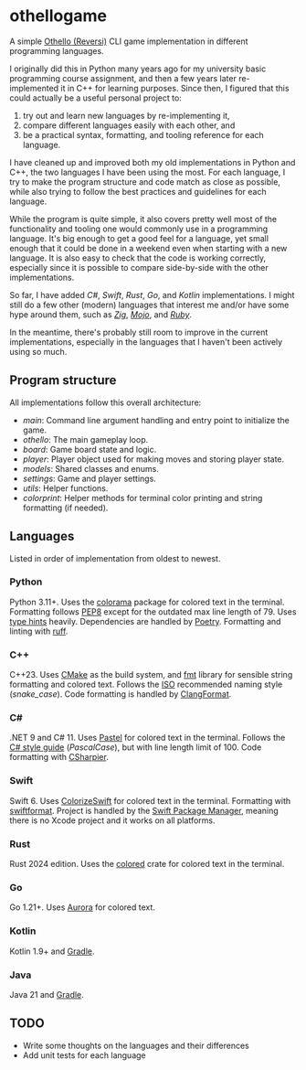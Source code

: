 # othellogame

A simple [Othello (Reversi)](https://en.wikipedia.org/wiki/Reversi) CLI game implementation in different programming languages.

I originally did this in Python many years ago for my university basic programming course assignment,
and then a few years later re-implemented it in C++ for learning purposes.
Since then, I figured that this could actually be a useful personal project to:

1. try out and learn new languages by re-implementing it,
2. compare different languages easily with each other, and
3. be a practical syntax, formatting, and tooling reference for each language.

I have cleaned up and improved both my old implementations in Python and C++,
the two languages I have been using the most.
For each language, I try to make the program structure and code match as close as possible,
while also trying to follow the best practices and guidelines for each language.

While the program is quite simple,
it also covers pretty well most of the functionality and tooling one would commonly use in a programming language.
It's big enough to get a good feel for a language,
yet small enough that it could be done in a weekend even when starting with a new language.
It is also easy to check that the code is working correctly,
especially since it is possible to compare side-by-side with the other implementations.

So far, I have added _C#_, _Swift_, _Rust_, _Go_, and _Kotlin_ implementations.
I might still do a few other (modern) languages that interest me and/or have some hype around them,
such as _[Zig](https://ziglang.org/)_, _[Mojo](https://www.modular.com/max/mojo)_, and _[Ruby](https://www.ruby-lang.org/)_.

In the meantime, there's probably still room to improve in the current implementations,
especially in the languages that I haven't been actively using so much.

## Program structure

All implementations follow this overall architecture:

- _main_: Command line argument handling and entry point to initialize the game.
- _othello_: The main gameplay loop.
- _board_: Game board state and logic.
- _player_: Player object used for making moves and storing player state.
- _models_: Shared classes and enums.
- _settings_: Game and player settings.
- _utils_: Helper functions.
- _colorprint_: Helper methods for terminal color printing and string formatting (if needed).

## Languages

Listed in order of implementation from oldest to newest.

### Python

Python 3.11+.
Uses the [colorama](https://pypi.org/project/colorama/) package for colored text in the terminal.
Formatting follows [PEP8](https://www.python.org/dev/peps/pep-0008/) except for the outdated max line length of 79.
Uses [type hints](https://docs.python.org/3/library/typing.html#module-typing) heavily.
Dependencies are handled by [Poetry](https://github.com/python-poetry/poetry).
Formatting and linting with [ruff](https://github.com/astral-sh/ruff).

### C++

C++23.
Uses [CMake](https://cmake.org/) as the build system,
and [fmt](https://github.com/fmtlib/fmt) library for sensible string formatting and colored text.
Follows the [ISO](http://isocpp.github.io/CppCoreGuidelines/CppCoreGuidelines#Rl-camel) recommended naming style (_snake_case_).
Code formatting is handled by [ClangFormat](https://clang.llvm.org/docs/ClangFormat.html).

### C\#

.NET 9 and C# 11.
Uses [Pastel](https://github.com/silkfire/Pastel) for colored text in the terminal.
Follows the [C# style guide](https://learn.microsoft.com/en-us/dotnet/csharp/fundamentals/coding-style/coding-conventions) (_PascalCase_),
but with line length limit of 100.
Code formatting with [CSharpier](https://github.com/belav/csharpier).

### Swift

Swift 6.
Uses [ColorizeSwift](https://github.com/mtynior/ColorizeSwift) for colored text in the terminal.
Formatting with [swiftformat](https://github.com/nicklockwood/SwiftFormat).
Project is handled by the [Swift Package Manager](https://www.swift.org/package-manager/),
meaning there is no Xcode project and it works on all platforms.

### Rust

Rust 2024 edition.
Uses the [colored](https://crates.io/crates/colored) crate for colored text in the terminal.

### Go

Go 1.21+.
Uses [Aurora](https://github.com/logrusorgru/aurora) for colored text.

### Kotlin

Kotlin 1.9+ and [Gradle](https://gradle.org/kotlin/).

### Java

Java 21 and [Gradle](https://gradle.org).

## TODO

- Write some thoughts on the languages and their differences
- Add unit tests for each language
